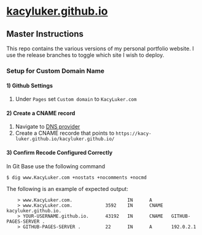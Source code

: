 # [kacyluker.github.io](https://kacy-luker.github.io/kacyluker.github.io/)
## Master Instructions
This repo contains the various versions of my personal portfolio website. I use the release branches to toggle which site I wish to deploy.

### Setup for Custom Domain Name
#### 1) Github Settings
1. Under `Pages` set `Custom domain` to `KacyLuker.com`

#### 2) Create a CNAME record
1. Navigate to [DNS provider](https://www.dynu.com)
2. Create a CNAME recorde that points to `https://kacy-luker.github.io/kacyluker.github.io/`

#### 3) Confirm Recode Configured Correctly
In Git Base use the following command
```console
$ dig www.KacyLuker.com +nostats +nocomments +nocmd
```
The following is an example of expected output:
```console
    > www.KacyLuker.com.                    IN      A
    > www.KacyLuker.com.            3592    IN      CNAME   kacyluker.github.io.
    > YOUR-USERNAME.github.io.      43192   IN      CNAME   GITHUB-PAGES-SERVER .
    > GITHUB-PAGES-SERVER .         22      IN      A       192.0.2.1
```
